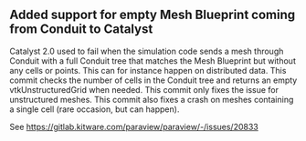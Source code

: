 ## Added support for empty Mesh Blueprint coming from Conduit to Catalyst

Catalyst 2.0 used to fail when the simulation code sends a mesh through
Conduit with a full Conduit tree that matches the Mesh Blueprint but
without any cells or points. This can for instance happen on
distributed data. This commit checks the number of cells in the Conduit
tree and returns an empty vtkUnstructuredGrid when needed. This commit
only fixes the issue for unstructured meshes. This commit also fixes a
crash on meshes containing a single cell (rare occasion, but can
happen).

See https://gitlab.kitware.com/paraview/paraview/-/issues/20833
